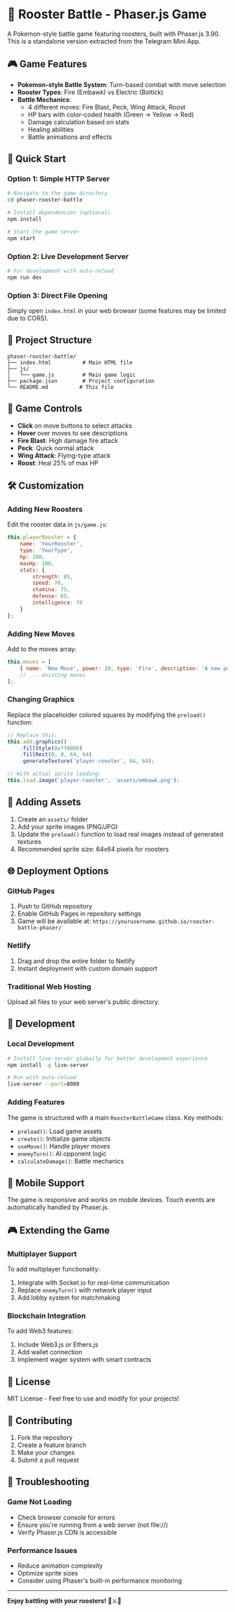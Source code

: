 # 🐓 Rooster Battle - Phaser.js Game

A Pokemon-style battle game featuring roosters, built with Phaser.js 3.90. This is a standalone version extracted from the Telegram Mini App.

## 🎮 Game Features

- **Pokemon-style Battle System**: Turn-based combat with move selection
- **Rooster Types**: Fire (Embawk) vs Electric (Boltick) 
- **Battle Mechanics**: 
  - 4 different moves: Fire Blast, Peck, Wing Attack, Roost
  - HP bars with color-coded health (Green → Yellow → Red)
  - Damage calculation based on stats
  - Healing abilities
  - Battle animations and effects

## 🚀 Quick Start

### Option 1: Simple HTTP Server
```bash
# Navigate to the game directory
cd phaser-rooster-battle

# Install dependencies (optional)
npm install

# Start the game server
npm start
```

### Option 2: Live Development Server
```bash
# For development with auto-reload
npm run dev
```

### Option 3: Direct File Opening
Simply open `index.html` in your web browser (some features may be limited due to CORS).

## 📁 Project Structure

```
phaser-rooster-battle/
├── index.html          # Main HTML file
├── js/
│   └── game.js         # Main game logic
├── package.json        # Project configuration
└── README.md          # This file
```

## 🎯 Game Controls

- **Click** on move buttons to select attacks
- **Hover** over moves to see descriptions
- **Fire Blast**: High damage fire attack
- **Peck**: Quick normal attack
- **Wing Attack**: Flying-type attack
- **Roost**: Heal 25% of max HP

## 🛠 Customization

### Adding New Roosters
Edit the rooster data in `js/game.js`:

```javascript
this.playerRooster = {
    name: 'YourRooster',
    type: 'YourType',
    hp: 100,
    maxHp: 100,
    stats: {
        strength: 85,
        speed: 70,
        stamina: 75,
        defense: 65,
        intelligence: 70
    }
};
```

### Adding New Moves
Add to the moves array:

```javascript
this.moves = [
    { name: 'New Move', power: 30, type: 'Fire', description: 'A new powerful attack' },
    // ... existing moves
];
```

### Changing Graphics
Replace the placeholder colored squares by modifying the `preload()` function:

```javascript
// Replace this:
this.add.graphics()
    .fillStyle(0xff0000)
    .fillRect(0, 0, 64, 64)
    .generateTexture('player-rooster', 64, 64);

// With actual sprite loading:
this.load.image('player-rooster', 'assets/embawk.png');
```

## 🎨 Adding Assets

1. Create an `assets/` folder
2. Add your sprite images (PNG/JPG)
3. Update the `preload()` function to load real images instead of generated textures
4. Recommended sprite size: 64x64 pixels for roosters

## 🌐 Deployment Options

### GitHub Pages
1. Push to GitHub repository
2. Enable GitHub Pages in repository settings
3. Game will be available at: `https://yourusername.github.io/rooster-battle-phaser/`

### Netlify
1. Drag and drop the entire folder to Netlify
2. Instant deployment with custom domain support

### Traditional Web Hosting
Upload all files to your web server's public directory.

## 🔧 Development

### Local Development
```bash
# Install live-server globally for better development experience
npm install -g live-server

# Run with auto-reload
live-server --port=8080
```

### Adding Features
The game is structured with a main `RoosterBattleGame` class. Key methods:

- `preload()`: Load game assets
- `create()`: Initialize game objects
- `useMove()`: Handle player moves
- `enemyTurn()`: AI opponent logic
- `calculateDamage()`: Battle mechanics

## 📱 Mobile Support

The game is responsive and works on mobile devices. Touch events are automatically handled by Phaser.js.

## 🎮 Extending the Game

### Multiplayer Support
To add multiplayer functionality:
1. Integrate with Socket.io for real-time communication
2. Replace `enemyTurn()` with network player input
3. Add lobby system for matchmaking

### Blockchain Integration
To add Web3 features:
1. Include Web3.js or Ethers.js
2. Add wallet connection
3. Implement wager system with smart contracts

## 📄 License

MIT License - Feel free to use and modify for your projects!

## 🤝 Contributing

1. Fork the repository
2. Create a feature branch
3. Make your changes
4. Submit a pull request

## 🐛 Troubleshooting

### Game Not Loading
- Check browser console for errors
- Ensure you're running from a web server (not file://)
- Verify Phaser.js CDN is accessible

### Performance Issues
- Reduce animation complexity
- Optimize sprite sizes
- Consider using Phaser's built-in performance monitoring

---

**Enjoy battling with your roosters!** 🐓⚔️🐓
